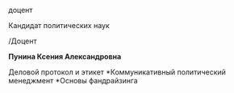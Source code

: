 доцент

Кандидат политических наук

/Доцент

**Пунина Ксения Александровна**

Деловой протокол и этикет
	*Коммуникативный политический менеджмент
	*Основы фандрайзинга